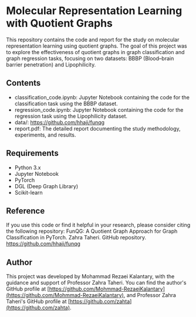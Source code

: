 # Molecular Representation Learning with Quotient Graphs

This repository contains the code and report for the study on molecular representation learning using quotient graphs. The goal of this project was to explore the effectiveness of quotient graphs in graph classification and graph regression tasks, focusing on two datasets: BBBP (Blood–brain barrier penetration) and Lipophilicity.

## Contents

- classification_code.ipynb: Jupyter Notebook containing the code for the classification task using the BBBP dataset.
- regression_code.ipynb: Jupyter Notebook containing the code for the regression task using the Lipophilicity dataset.
- data/: https://github.com/hhaji/funqg
- report.pdf: The detailed report documenting the study methodology, experiments, and results.

## Requirements

- Python 3.x
- Jupyter Notebook
- PyTorch
- DGL (Deep Graph Library)
- Scikit-learn


## Reference
If you use this code or find it helpful in your research, please consider citing the following repository:
FunQG: A Quotient Graph Approach for Graph Classification in PyTorch. Zahra Taheri. GitHub repository. https://github.com/hhaji/funqg


## Author

This project was developed by Mohammad Rezaei Kalantary, with the guidance and support of Professor Zahra Taheri. You can find the author's GitHub profile at [https://github.com/Mohmmad-RezaeiKalantary](https://github.com/Mohmmad-RezaeiKalantary), and Professor Zahra Taheri's GitHub profile at [https://github.com/zahta](https://github.com/zahta).

